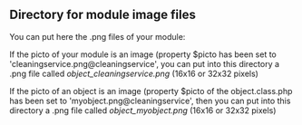 
Directory for module image files
--------------------------------

You can put here the .png files of your module:


If the picto of your module is an image (property $picto has been set to 'cleaningservice.png@cleaningservice', you can put into this
directory a .png file called *object_cleaningservice.png* (16x16 or 32x32 pixels)


If the picto of an object is an image (property $picto of the object.class.php has been set to 'myobject.png@cleaningservice', then you can put into this
directory a .png file called *object_myobject.png* (16x16 or 32x32 pixels)

